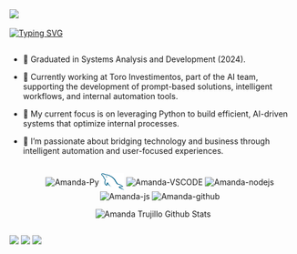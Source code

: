   <img src="https://media.discordapp.net/attachments/1011327820762464407/1400125182496084069/Copia_de_Copy_of_Blue_Pink_and_White_Modern_LinkedIn_Banner.png?ex=688b7fb0&is=688a2e30&hm=37b72d11b92d5b0d6ec0469dd0b5c78cbda6565beb9ff12feefbebfa7cae073c&=&format=webp&quality=lossless"/>
  
[![Typing SVG](https://readme-typing-svg.herokuapp.com?font=Questrial&pause=1000&color=761CC3&size=35&center=true&vCenter=true&width=1000&lines=HELLO,+WORLD!;WELCOME+TO+MY+PROFILE!;My+name+is+Amanda;I+am+from+Brazil+:%29)](https://git.io/typing-svg)

##

- 💜 Graduated in Systems Analysis and Development (2024).
- 💜 Currently working at Toro Investimentos, part of the AI team, supporting the development of prompt-based solutions, intelligent workflows, and internal automation tools.  
- 💜 My current focus is on leveraging Python to build efficient, AI-driven systems that optimize internal processes.
- 💜 I’m passionate about bridging technology and business through intelligent automation and user-focused experiences.

  <div align="center">
  <div style="display: inline_block"><br>
  <img align="center" alt="Amanda-Py" height="30" width="40" src="https://cdn.jsdelivr.net/gh/devicons/devicon@latest/icons/python/python-original.svg">
  <img align="center" alt="Amanda-MYSQL" height="30" width="40" src="https://raw.githubusercontent.com/devicons/devicon/master/icons/mysql/mysql-original.svg"> 
    <img align="center" alt="Amanda-VSCODE" height="30" width="40" src="https://cdn.jsdelivr.net/gh/devicons/devicon@latest/icons/vscode/vscode-original.svg"> 
  <img align="center" alt="Amanda-nodejs" height="30" width="40" src="https://cdn.jsdelivr.net/gh/devicons/devicon@latest/icons/nodejs/nodejs-original.svg"> 
    <img align="center" alt="Amanda-js" height="30" width="40" src="https://cdn.jsdelivr.net/gh/devicons/devicon@latest/icons/javascript/javascript-original.svg"> 
        <img align="center" alt="Amanda-github" height="30" width="40" src="https://cdn.jsdelivr.net/gh/devicons/devicon@latest/icons/github/github-original.svg"> 



<div align="center">
  <img width="49%" height="195px" src="https://github-readme-stats.vercel.app/api?username=amanda-trujillo&show_icons=true&count_private=true&hide_border=true&title_color=9400D3&icon_color=9400D3&text_color=c9d1d9&bg_color=0d1117" alt="Amanda Trujillo Github Stats" /> 
</div>

##

<div> 
  <a href="https://instagram.com/programands" target="_blank"><img src="https://img.shields.io/badge/-Instagram-9400D3?style=for-the-badge&logo=instagram&logoColor=white" target="_blank"></a>
  <a href="https://www.linkedin.com/in/amanda-trujillo" target="_blank"><img src="https://img.shields.io/badge/-LinkedIn-9400D3?style=for-the-badge&logo=linkedin&logoColor=white" target="_blank"></a> 
      <a href = "mailto:amanda-trujillo@outlook.com"><img src="https://img.shields.io/badge/Microsoft_Outlook-9400D3?style=for-the-badge&logo=microsoft-outlook&logoColor=white" target="_blank"></a>
</div>
